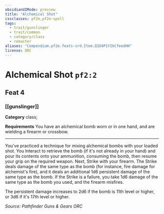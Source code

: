 ```yaml
---
obsidianUIMode: preview
title: "Alchemical Shot"
cssclasses: pf2e,pf2e-spell
tags:
  - trait/gunslinger
  - trait/common
  - category/class
  - remaster
aliases: "Compendium.pf2e.feats-srd.Item.Q1O4P1YIkCfeedHH"
license: ORC
---
```

# Alchemical Shot `pf2:2`
## Feat 4
### [[gunslinger]]

**Category** class; 




**Requirements** You have an alchemical bomb worn or in one hand, and are wielding a firearm or crossbow.

* * *

You've practiced a technique for mixing alchemical bombs with your loaded shot. You Interact to retrieve the bomb (if it's not already in your hand) and pour its contents onto your ammunition, consuming the bomb, then resume your grip on the required weapon. Next, Strike with your firearm. The Strike deals damage of the same type as the bomb (for instance, fire damage for alchemist's fire), and it deals an additional 1d6 persistent damage of the same type as the bomb. If the Strike is a failure, you take 1d6 damage of the same type as the bomb you used, and the firearm misfires.

The persistent damage increases to 2d6 if the bomb is 11th level or higher, or 3d6 if it's 17th level or higher.

*Source: Pathfinder Guns & Gears*
*ORC*